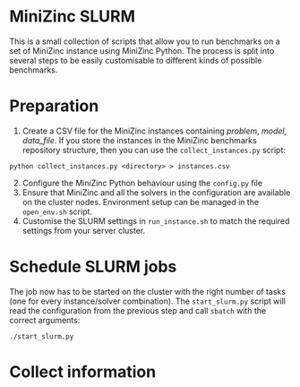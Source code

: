 # MiniZinc SLURM

This is a small collection of scripts that allow you to run benchmarks on a set
of MiniZinc instance using MiniZinc Python. The process is split into several
steps to be easily customisable to different kinds of possible benchmarks.

# Preparation

1. Create a CSV file for the MiniZinc instances containing *problem*, *model*, *data_file*. If you store the instances in the MiniZinc benchmarks repository structure, then you can use the `collect_instances.py` script:
```
python collect_instances.py <directory> > instances.csv
```
2. Configure the MiniZinc Python behaviour using the `config.py` file
3. Ensure that MiniZinc and all the solvers in the configuration are available on the cluster nodes. Environment setup can be managed in the `open_env.sh` script.
3. Customise the SLURM settings in `run_instance.sh` to match the required settings from your server cluster.

# Schedule SLURM jobs

The job now has to be started on the cluster with the right number of tasks (one for every instance/solver combination). The `start_slurm.py` script will read the configuration from the previous step and call `sbatch` with the correct arguments:
```
./start_slurm.py
```

# Collect information

